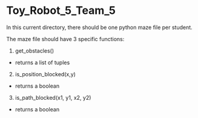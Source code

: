 # Toy_Robot_5_Team_5

In this current directory, there should be one python maze file per student.

The maze file should have 3 specific functions:
1. get_obstacles()
 - returns a list of tuples
2. is_position_blocked(x,y)
 - returns a boolean
3. is_path_blocked(x1, y1, x2, y2)
 - returns a boolean